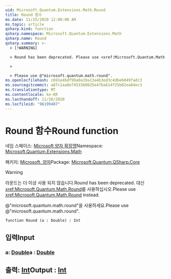 ```yaml
---
uid: Microsoft.Quantum.Extensions.Math.Round
title: Round 함수
ms.date: 11/25/2020 12:00:00 AM
ms.topic: article
qsharp.kind: function
qsharp.namespace: Microsoft.Quantum.Extensions.Math
qsharp.name: Round
qsharp.summary: >-
  > [!WARNING]

  > Round has been deprecated. Please use <xref:Microsoft.Quantum.Math.Round> instead.

  >

  > Please use @"microsoft.quantum.math.round".
ms.openlocfilehash: c691e4bdf99a0a19a13a4b3ed3c4dbe6049fadc3
ms.sourcegitcommit: a87c1aa8e7453360025e47ba614f25b02ea84ec3
ms.translationtype: MT
ms.contentlocale: ko-KR
ms.lasthandoff: 11/26/2020
ms.locfileid: "96199407"
---
```

# <a name="round-function"></a><span data-ttu-id="bebc7-102">Round 함수</span><span class="sxs-lookup"><span data-stu-id="bebc7-102">Round function</span></span>

<span data-ttu-id="bebc7-103">네임 스페이스: [Microsoft 양자 확장명](xref:Microsoft.Quantum.Extensions.Math)</span><span class="sxs-lookup"><span data-stu-id="bebc7-103">Namespace: [Microsoft.Quantum.Extensions.Math](xref:Microsoft.Quantum.Extensions.Math)</span></span>

<span data-ttu-id="bebc7-104">패키지: [Microsoft. 양자](https://nuget.org/packages/Microsoft.Quantum.QSharp.Core)</span><span class="sxs-lookup"><span data-stu-id="bebc7-104">Package: [Microsoft.Quantum.QSharp.Core](https://nuget.org/packages/Microsoft.Quantum.QSharp.Core)</span></span>


> [!WARNING]
> <span data-ttu-id="bebc7-105">라운드는 더 이상 사용 되지 않습니다.</span><span class="sxs-lookup"><span data-stu-id="bebc7-105">Round has been deprecated.</span></span> <span data-ttu-id="bebc7-106">대신 <xref:Microsoft.Quantum.Math.Round>를 사용하십시오.</span><span class="sxs-lookup"><span data-stu-id="bebc7-106">Please use <xref:Microsoft.Quantum.Math.Round> instead.</span></span>
>
> <span data-ttu-id="bebc7-107">@"microsoft.quantum.math.round"을 사용하세요.</span><span class="sxs-lookup"><span data-stu-id="bebc7-107">Please use @"microsoft.quantum.math.round".</span></span>



```qsharp
function Round (a : Double) : Int
```


## <a name="input"></a><span data-ttu-id="bebc7-108">입력</span><span class="sxs-lookup"><span data-stu-id="bebc7-108">Input</span></span>

### <a name="a--double"></a><span data-ttu-id="bebc7-109">a: [Double](xref:microsoft.quantum.lang-ref.double)</span><span class="sxs-lookup"><span data-stu-id="bebc7-109">a : [Double](xref:microsoft.quantum.lang-ref.double)</span></span>





## <a name="output--int"></a><span data-ttu-id="bebc7-110">출력: [Int](xref:microsoft.quantum.lang-ref.int)</span><span class="sxs-lookup"><span data-stu-id="bebc7-110">Output : [Int](xref:microsoft.quantum.lang-ref.int)</span></span>


